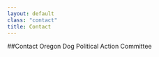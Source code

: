 ```yaml
---
layout: default
class: "contact"
title: Contact
---
```


##Contact Oregon Dog Political Action Committee
